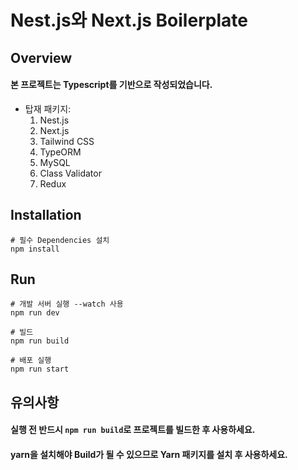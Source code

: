 # Nest.js와 Next.js Boilerplate

## Overview
#### 본 프로젝트는 Typescript를 기반으로 작성되었습니다.
- 탑재 패키지:
    1) Nest.js
    2) Next.js
    3) Tailwind CSS
    4) TypeORM
    5) MySQL
    6) Class Validator
    7) Redux
## Installation
```
# 필수 Dependencies 설치
npm install
```

## Run
```
# 개발 서버 실행 --watch 사용
npm run dev

# 빌드
npm run build

# 배포 실행
npm run start
```

## 유의사항
#### 실행 전 반드시 `npm run build`로 프로젝트를 빌드한 후 사용하세요.
#### yarn을 설치해야 Build가 될 수 있으므로 Yarn 패키지를 설치 후 사용하세요.
